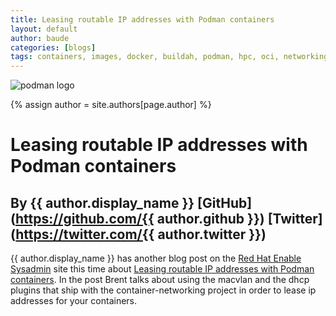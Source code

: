 ```yaml
---
title: Leasing routable IP addresses with Podman containers
layout: default
author: baude
categories: [blogs]
tags: containers, images, docker, buildah, podman, hpc, oci, networking, runtime
---
```

![podman logo](https://podman.io/images/podman.svg)

{% assign author = site.authors[page.author] %}

# Leasing routable IP addresses with Podman containers  
## By {{ author.display_name }} [GitHub](https://github.com/{{ author.github }}) [Twitter](https://twitter.com/{{ author.twitter }})

{{ author.display_name }} has another blog post on the [Red Hat Enable Sysadmin](https://www.redhat.com/sysadmin/) site this time about [Leasing routable IP addresses with Podman containers](https://www.redhat.com/sysadmin/leasing-ips-podman).  In the post Brent talks about using the macvlan and the dhcp plugins that ship with the container-networking project in order to lease ip addresses for your containers.
